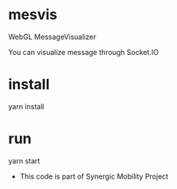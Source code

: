 # mesvis
WebGL MessageVisualizer

You can visualize message through Socket.IO

# install
yarn install


# run 
yarn start


* This code is part of Synergic Mobility Project
